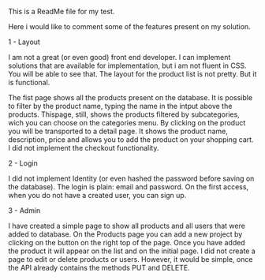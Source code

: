 ﻿
This is a ReadMe file for my test.

Here i would like to comment some of the features present on my solution.

1 - Layout

I am not a great (or even good) front end developer.
I can implement solutions that are available for implementation, but i am not fluent in CSS.
You will be able to see that. The layout for the product list is not pretty. But it is functional.

The fist page shows all the products present on the database. It is possible to filter by the product name, typing the name in the intput above the products.
Thispage, still, shows the products filtered by subcategories, wich you can choose on the categories menu.
By clicking on the product you will be transported to a detail page. It shows the product name, description, price and allows you to add the product on your shopping cart.
I did not implement the checkout functionality.

2 - Login

I did not implement Identity (or even hashed the password before saving on the database). The login is plain: email and password.
On the first access, when you do not have a created user, you can sign up.

3 - Admin

I have created a simple page to show all products and all users that were added to database.
On the Products page you can add a new project by clicking on the button on the right top of the page.
Once you have added the product it will appear on the list and on the initial page.
I did not create a page to edit or delete products or users. However, it would be simple, 
once the API already contains the methods PUT and DELETE.
